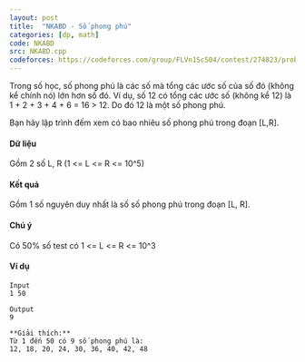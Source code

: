 ```yaml
---
layout: post
title:  "NKABD - Số phong phú"
categories: [dp, math]
code: NKABD
src: NKABD.cpp
codeforces: https://codeforces.com/group/FLVn1Sc504/contest/274823/problem/K
---
```




  


Trong số học, số phong phú là các số mà tổng các ước số của số đó (không kể chính nó) lớn hơn số đó. Ví dụ, số 12 có tổng các ước số (không kể 12) là 1 + 2 + 3 + 4 + 6 = 16 > 12. Do đó 12 là một số phong phú.

Bạn hãy lập trình đếm xem có bao nhiêu số phong phú trong đoạn \[L,R\].

#### Dữ liệu

Gồm 2 số L, R (1 <= L <= R <= 10^5)

#### Kết quả

Gồm 1 số nguyên duy nhất là số số phong phú trong đoạn \[L, R\].

#### Chú ý

Có 50% số test có 1 <= L <= R <= 10^3

#### Ví dụ

```
Input
1 50

Output
9

**Giải thích:**
Từ 1 đến 50 có 9 số phong phú là: 
12, 18, 20, 24, 30, 36, 40, 42, 48
```

<!--more-->

